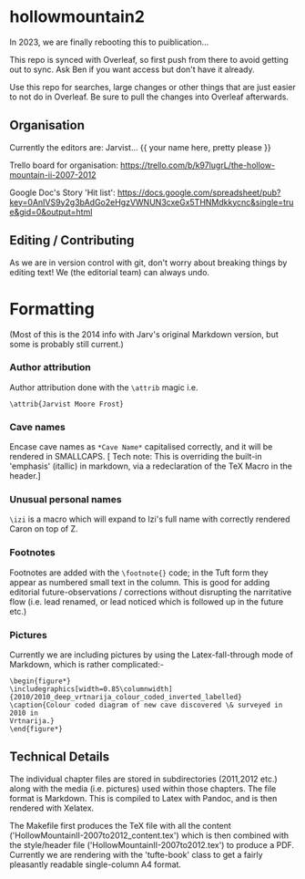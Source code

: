 # hollowmountain2

In 2023, we are finally rebooting this to puiblication... 

This repo is synced with Overleaf, so first push from there to avoid getting out to sync. Ask Ben if you want access but don't have it already.

Use this repo for searches, large changes or other things that are just easier to not do in Overleaf. Be sure to pull the changes into Overleaf afterwards. 

## Organisation

Currently the editors are: Jarvist... {{ your name here, pretty please }}

Trello board for organisation: https://trello.com/b/k97lugrL/the-hollow-mountain-ii-2007-2012

Google Doc's Story 'Hit list': https://docs.google.com/spreadsheet/pub?key=0AnIVS9y2g3bAdGo2eHgzVWNUN3cxeGx5THNMdkkycnc&single=true&gid=0&output=html

## Editing / Contributing

As we are in version control with git, don't worry about breaking things by
editing text! We (the editorial team) can always undo. 

# Formatting

(Most of this is the 2014 info with Jarv's original Markdown version, but some is probably still current.)

### Author attribution

Author attribution done with the `\attrib` magic
i.e.

```
\attrib{Jarvist Moore Frost}
```

### Cave names

Encase cave names as `*Cave Name*` capitalised correctly, and it will be rendered in SMALLCAPS. 
[ Tech note: This is overriding the built-in 'emphasis' (itallic) in markdown, via a redeclaration of the TeX Macro in the header.]

### Unusual personal names

`\izi` is a macro which will expand to Izi's full name with correctly rendered Caron on top of Z.

### Footnotes

Footnotes are added with the `\footnote{}` code; in the Tuft form they appear
as numbered small text in the column. This is good for adding editorial 
future-observations / corrections without disrupting the narritative flow (i.e.
lead renamed, or lead noticed which is followed up in the future etc.)

### Pictures

Currently we are including pictures by using the Latex-fall-through mode of
Markdown, which is rather complicated:-
```
\begin{figure*}
\includegraphics[width=0.85\columnwidth]{2010/2010_deep_vrtnarija_colour_coded_inverted_labelled}
\caption{Colour coded diagram of new cave discovered \& surveyed in 2010 in
Vrtnarija.}
\end{figure*}
```

## Technical Details

The individual chapter files are stored in subdirectories (2011,2012 etc.)
along with the media (i.e. pictures) used within those chapters. The file
format is Markdown. This is compiled to Latex with Pandoc, and is then rendered
with Xelatex.

The Makefile first produces the TeX file with all the content
('HollowMountainII-2007to2012_content.tex') which is then combined with the
style/header file ('HollowMountainII-2007to2012.tex') to produce a PDF.
Currently we are rendering with the 'tufte-book' class to get a fairly
pleasantly readable single-column A4 format.
